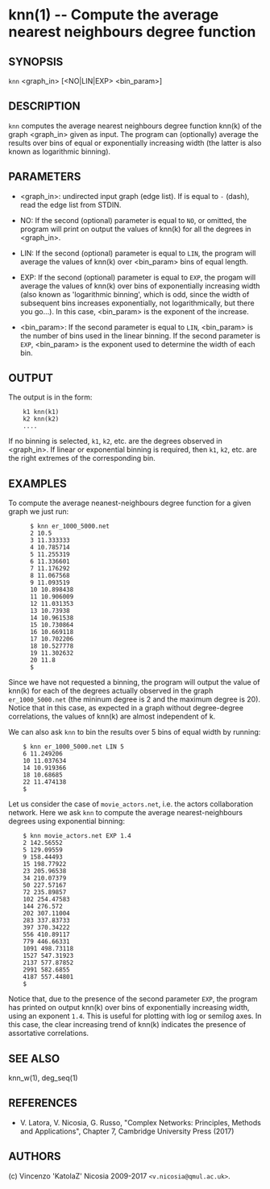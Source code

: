 knn(1) -- Compute the average nearest neighbours degree function
======

## SYNOPSIS

`knn` <graph_in> [<NO|LIN|EXP> <bin_param>]

## DESCRIPTION

`knn` computes the average nearest neighbours degree function knn(k)
of the graph <graph_in> given as input. The program can (optionally)
average the results over bins of equal or exponentially increasing
width (the latter is also known as logarithmic binning).

## PARAMETERS

* <graph_in>:
    undirected input graph (edge list). If is equal to `-` (dash), read
    the edge list from STDIN.

* NO: 
    If the second (optional) parameter is equal to `NO`, or omitted,
    the program will print on output the values of knn(k) for all the
    degrees in <graph_in>.

* LIN:
    If the second (optional) parameter is equal to `LIN`, the program
    will average the values of knn(k) over <bin_param> bins of equal
    length. 

* EXP:
    If the second (optional) parameter is equal to `EXP`, the progam
    will average the values of knn(k) over bins of exponentially
    increasing width (also known as 'logarithmic binning', which is
    odd, since the width of subsequent bins increases exponentially,
    not logarithmically, but there you go...). In this case,
    <bin_param> is the exponent of the increase.

* <bin_param>:
    If the second parameter is equal to `LIN`, <bin_param> is the
    number of bins used in the linear binning. If the second parameter
    is `EXP`, <bin_param> is the exponent used to determine the width
    of each bin. 

## OUTPUT

The output is in the form:

        k1 knn(k1)
        k2 knn(k2)
        ....
        
If no binning is selected, `k1`, `k2`, etc. are the degrees observed
in <graph_in>. If linear or exponential binning is required, then
`k1`, `k2`, etc. are the right extremes of the corresponding bin.

## EXAMPLES

To compute the average neanest-neighbours degree function for a given
graph we just run:

          $ knn er_1000_5000.net 
          2 10.5
          3 11.333333
          4 10.785714
          5 11.255319
          6 11.336601
          7 11.176292
          8 11.067568
          9 11.093519
          10 10.898438
          11 10.906009
          12 11.031353
          13 10.73938
          14 10.961538
          15 10.730864
          16 10.669118
          17 10.702206
          18 10.527778
          19 11.302632
          20 11.8
          $

Since we have not requested a binning, the program will output the
value of knn(k) for each of the degrees actually observed in the graph
`er_1000_5000.net` (the mininum degree is 2 and the maximum degree is
20). Notice that in this case, as expected in a graph without
degree-degree correlations, the values of knn(k) are almost
independent of k. 

We can also ask `knn` to bin the results over 5 bins of equal width by
running:
    
        $ knn er_1000_5000.net LIN 5
        6 11.249206
        10 11.037634
        14 10.919366
        18 10.68685
        22 11.474138
        $

Let us consider the case of `movie_actors.net`, i.e. the actors
collaboration network. Here we ask `knn` to compute the average
nearest-neighbours degrees using exponential binning:

        $ knn movie_actors.net EXP 1.4
        2 142.56552
        5 129.09559
        9 158.44493
        15 198.77922
        23 205.96538
        34 210.07379
        50 227.57167
        72 235.89857
        102 254.47583
        144 276.572
        202 307.11004
        283 337.83733
        397 370.34222
        556 410.89117
        779 446.66331
        1091 498.73118
        1527 547.31923
        2137 577.87852
        2991 582.6855
        4187 557.44801
        $

Notice that, due to the presence of the second parameter `EXP`, the
program has printed on output knn(k) over bins of exponentially
increasing width, using an exponent `1.4`. This is useful for plotting
with log or semilog axes. In this case, the clear increasing trend of
knn(k) indicates the presence of assortative correlations.

## SEE ALSO

knn_w(1), deg_seq(1)

## REFERENCES

* V\. Latora, V. Nicosia, G. Russo, "Complex Networks: Principles,
  Methods and Applications", Chapter 7, Cambridge University Press
  (2017)


## AUTHORS

(c) Vincenzo 'KatolaZ' Nicosia 2009-2017 `<v.nicosia@qmul.ac.uk>`.
